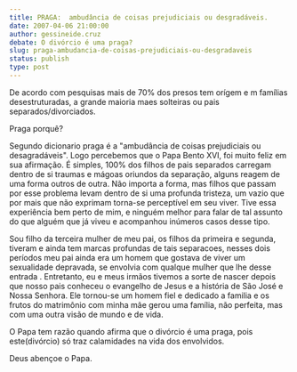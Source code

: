 ```yaml
---
title: PRAGA:  ambudância de coisas prejudiciais ou desgradáveis.
date: 2007-04-06 21:00:00
author: gessineide.cruz
debate: O divórcio é uma praga?
slug: praga-ambudancia-de-coisas-prejudiciais-ou-desgradaveis
status: publish 
type: post
---
```


De acordo com pesquisas mais de 70% dos presos tem orígem e m famílias desestruturadas, a grande maioria maes solteiras ou pais separados/divorciados.   

Praga porquê?   

Segundo dicionario praga é a "ambudância de coisas prejudiciais ou desagradáveis". Logo percebemos que o Papa Bento XVI, foi muito feliz em sua afirmação. É simples, 100% dos filhos de pais separados carregam dentro de si traumas e mágoas oriundos da separação, alguns reagem de uma forma outros de outra. Não importa a forma, mas filhos que passam por esse problema levam dentro de si uma profunda tristeza, um vazio que por mais que não exprimam torna-se perceptível em seu viver. Tive essa experiência bem perto de mim, e ninguém melhor para falar de tal assunto do que alguém que já viveu e acompanhou inúmeros casos desse tipo.   

Sou filho da terceira mulher de meu pai, os filhos da primeira e segunda, tiveram e ainda tem marcas profundas de tais separacoes, nesses dois períodos meu pai ainda era um homem que gostava de viver um sexualidade depravada, se envolvia com qualque mulher que lhe desse entrada . Entretanto, eu e meus irmãos tivemos a sorte de nascer depois que nosso pais conheceu o evangelho de Jesus e a história de São José e Nossa Senhora. Ele tornou-se um homem fiel e dedicado a familia e os frutos do matrimônio com minha mãe gerou uma família, não perfeita, mas com uma outra visão de mundo e de vida.  

O Papa tem razão quando afirma que o divórcio é uma praga, pois este(divórcio) só traz calamidades na vida dos envolvidos.  

  

Deus abençoe o Papa.
